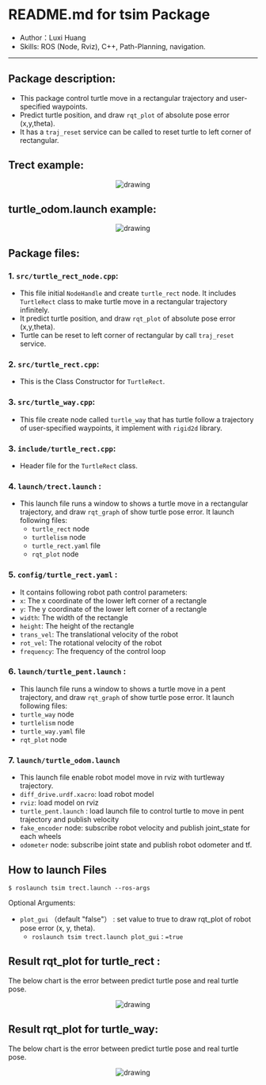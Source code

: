# README.md for tsim Package
- Author：Luxi Huang
- Skills: ROS (Node, Rviz), C++, Path-Planning, navigation. 
---

##  Package description:
* This package control turtle move in  a rectangular trajectory and user-specified waypoints. 
* Predict turtle position, and draw `rqt_plot` of absolute pose error (x,y,theta). 
* It has a `traj_reset` service can be called to reset turtle to left corner of rectangular. 

## Trect example: 
 <p align="middle"> <img src="https://github.com/luxi-huang/Turtulebot3-Navigation/blob/master/img/rect.gif?raw=true" alt="drawing" /> </p>  

## turtle_odom.launch example:
 <p align="middle"> <img src="https://github.com/luxi-huang/Turtulebot3-Navigation/blob/review/img/turtle_way_combine.gif?raw=true" alt="drawing" /> </p>  


## Package files:
### 1. `src/turtle_rect_node.cpp`:
- This file initial `NodeHandle` and create `turtle_rect` node. It includes `TurtleRect` class to make turtle move in  a rectangular trajectory infinitely.
-  It predict turtle position, and draw `rqt_plot` of absolute pose error (x,y,theta).
-  Turtle can be reset to left corner of rectangular by call `traj_reset` service. 

### 2. `src/turtle_rect.cpp`:
- This is the Class Constructor for `TurtleRect`.

### 3. `src/turtle_way.cpp`:
- This file create node called `turtle_way` that has turtle follow a trajectory of user-specified waypoints, it implement with `rigid2d` library. 

### 3. `include/turtle_rect.cpp`:
- Header file for the `TurtleRect` class.

### 4. `launch/trect.launch` :
-  This launch file runs a window to shows a turtle move in  a rectangular trajectory, and draw `rqt_graph` of show turtle pose error. It launch following files:
   - `turtle_rect` node 
   - `turtlelism` node 
   - `turtle_rect.yaml` file 
   - `rqt_plot` node

### 5. `config/turtle_rect.yaml` :
   - It contains following robot path control parameters:
   - `x`: The x coordinate of the lower left corner of a rectangle
   - `y`: The y coordinate of the lower left corner of a rectangle
   - `width`: The width of the rectangle
   - `height`: The height of the rectangle
   - `trans_vel`: The translational velocity of the robot
   - `rot_vel`: The rotational velocity of the robot
   - `frequency`: The frequency of the control loop

### 6. `launch/turtle_pent.launch` :
   -  This launch file runs a window to shows a turtle move in  a pent trajectory, and draw `rqt_graph` of show turtle pose error. It launch following files:
   - `turtle_way` node 
   - `turtlelism` node 
   - `turtle_way.yaml` file 
   - `rqt_plot` node

### 7. `launch/turtle_odom.launch`
   - This launch file enable robot model move in rviz with turtleway trajectory.
   - `diff_drive.urdf.xacro`: load robot model 
   - `rviz`: load model on rviz
   - `turtle_pent.launch` : load launch file to control turtle to move in pent trajectory and publish velocity 
   - `fake_encoder` node: subscribe robot velocity and publish joint_state for each wheels 
   - `odometer` node: subscribe joint state and publish robot odometer and tf. 

## How to launch Files
```
$ roslaunch tsim trect.launch --ros-args
```
Optional Arguments:
   - `plot_gui` （default "false"） : set value to true to draw rqt_plot of robot pose error (x, y, theta).
     - `roslaunch tsim trect.launch plot_gui：=true`

## Result rqt_plot for turtle_rect :

The below chart is the error between predict turtle pose and real turtle pose. 
 <p align="middle"> <img src="https://github.com/luxi-huang/Turtulebot3-Navigation/blob/master/img/turtleRect_errorPlot.png?raw=true" alt="drawing" /> </p>  

## Result rqt_plot for turtle_way:

The below chart is the error between predict turtle pose and real turtle pose. 
 <p align="middle"> <img src="https://github.com/luxi-huang/Turtulebot3-Navigation/blob/review/img/turtle_way_error.png?raw=true" alt="drawing" /> </p>  